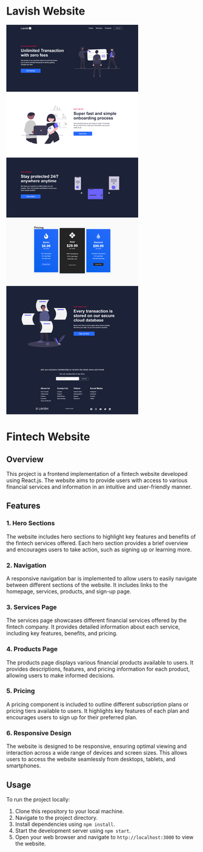 # Lavish Website  
![](lavish.png)

# Fintech Website

## Overview

This project is a frontend implementation of a fintech website developed using React.js. The website aims to provide users with access to various financial services and information in an intuitive and user-friendly manner.

## Features

### 1. Hero Sections

The website includes hero sections to highlight key features and benefits of the fintech services offered. Each hero section provides a brief overview and encourages users to take action, such as signing up or learning more.

### 2. Navigation

A responsive navigation bar is implemented to allow users to easily navigate between different sections of the website. It includes links to the homepage, services, products, and sign-up page.

### 3. Services Page

The services page showcases different financial services offered by the fintech company. It provides detailed information about each service, including key features, benefits, and pricing.

### 4. Products Page

The products page displays various financial products available to users. It provides descriptions, features, and pricing information for each product, allowing users to make informed decisions.

### 5. Pricing

A pricing component is included to outline different subscription plans or pricing tiers available to users. It highlights key features of each plan and encourages users to sign up for their preferred plan.

### 6. Responsive Design

The website is designed to be responsive, ensuring optimal viewing and interaction across a wide range of devices and screen sizes. This allows users to access the website seamlessly from desktops, tablets, and smartphones.

## Usage

To run the project locally:

1. Clone this repository to your local machine.
2. Navigate to the project directory.
3. Install dependencies using `npm install`.
4. Start the development server using `npm start`.
5. Open your web browser and navigate to `http://localhost:3000` to view the website.

